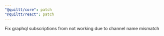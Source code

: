 ```yaml
---
"@quiltt/core": patch
"@quiltt/react": patch
---
```


Fix graphql subscriptions from not working due to channel name mismatch
